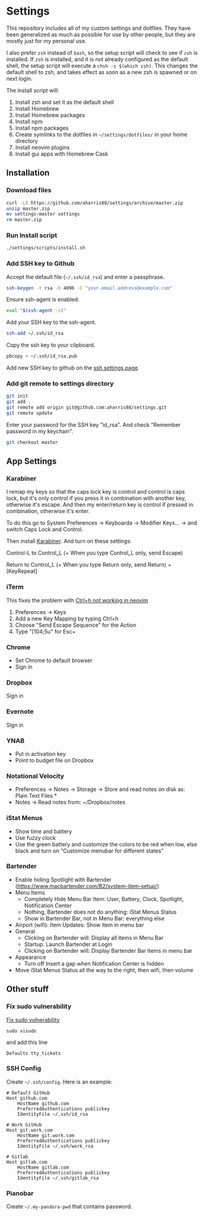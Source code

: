 # Settings

This repository includes all of my custom settings and dotfiles. They have been generalized as much as possible for use by other people, but they are mostly just for my personal use.

I also prefer `zsh` instead of `bash`, so the setup script will check to see if `zsh` is installed.  If `zsh` is installed, and it is not already configured as the default shell, the setup script will execute a `chsh -s $(which zsh)`.  This changes the default shell to zsh, and takes effect as soon as a new zsh is spawned or on next login.

The install script will:

1. Install zsh and set it as the default shell
1. Install Homebrew
1. Install Homebrew packages
1. Install npm
1. Install npm packages
1. Create symlinks to the dotfiles in `~/settings/dotfiles/` in your home directory
1. Install neovim plugins
1. Install gui apps with Homebrew Cask

## Installation

### Download files
``` bash
curl -LO https://github.com/aharris88/settings/archive/master.zip
unzip master.zip
mv settings-master settings
rm master.zip
```

### Run Install script

```bash
./settings/scripts/install.sh
```

### Add SSH key to Github

Accept the default file (`~/.ssh/id_rsa`) and enter a passphrase.

```bash
ssh-keygen -t rsa -b 4096 -C "your.email.address@example.com"
```

Ensure ssh-agent is enabled.

```bash
eval "$(ssh-agent -s)"
```

Add your SSH key to the ssh-agent.

```bash
ssh-add ~/.ssh/id_rsa
```

Copy the ssh key to your clipboard.

```bash
pbcopy < ~/.ssh/id_rsa.pub
```

Add new SSH key to github on the [ssh settings page](https://github.com/settings/ssh).

### Add git remote to settings directory

```bash
git init
git add .
git remote add origin git@github.com:aharris88/settings.git
git remote update
```

Enter your password for the SSH key "id_rsa". And check "Remember password in my keychain".

```bash
git checkout master
```

## App Settings

### Karabiner

I remap my keys so that the caps lock key is control and control is caps lock, but it's only control if you press it in combination with another key, otherwise it's escape. And then my enter/return key is control if pressed in combination, otherwise it's enter.

To do this go to System Preferences -> Keyboarda -> Modifier Keys... -> and switch Caps Lock and Control.

Then install [Karabiner](https://github.com/tekezo/Karabiner). And turn on these settings:

Control-L to Control_L (+ When you type Control_L only, send Escape)

Return to Control_L (+ When you type Return only, send Return) + [KeyRepeat]

### iTerm

This fixes the problem with [Ctrl+h not working in neovim](https://github.com/neovim/neovim/issues/2048)

1. Preferences -> Keys
1. Add a new Key Mapping by typing Ctrl+h
1. Choose "Send Escape Sequence" for the Action
1. Type "[104;5u" for Esc+

### Chrome

- Set Chrome to default browser
- Sign in

### Dropbox

Sign in

### Evernote

Sign in

### YNAB

- Put in activation key
- Point to budget file on Dropbox

### Notational Velocity

- Preferences -> Notes -> Storage -> Store and read notes on disk as: Plain Text Files *
- Notes -> Read notes from: ~/Dropbox/notes

### iStat Menus

- Show time and battery
- Use fuzzy clock
- Use the green battery and customize the colors to be red when low, else black and turn on “Customize menubar for different states”

### Bartender

- Enable hiding Spotlight with Bartender (https://www.macbartender.com/B2/system-item-setup/)
- Menu Items
  - Completely Hide Menu Bar Item: User, Battery, Clock, Spotlight, Notification Center
  - Nothing, Bartender does not do anything: iStat Menus Status
  - Show in Bartender Bar, not in Menu Bar: everything else
- Airport (wifi): Item Updates: Show item in menu bar
- General
  - Clicking on Bartender will: Display all items in Menu Bar
  - Startup: Launch Bartender at Login
  - Clicking on Bartender will: Display Bartender Bar items in menu bar
- Appearance
  - Turn off Insert a gap when Notification Center is hidden
- Move iStat Menus Status all the way to the right, then wifi, then volume

## Other stuff

### Fix sudo vulnerability

[Fix sudo vulnerability](http://blog.rongarret.info/2015/08/psa-beware-of-sudo-on-os-x.html)
```
sudo visudo
```

and add this line

```
Defaults tty_tickets
```

### SSH Config

Create `~/.ssh/config`. Here is an example:

```
# Default GitHub
Host github.com
    HostName github.com
    PreferredAuthentications publickey
    IdentityFile ~/.ssh/id_rsa

# Work GitHub
Host git.work.com
    HostName git.work.com
    PreferredAuthentications publickey
    IdentityFile ~/.ssh/work_rsa

# Gitlab
Host gitlab.com
    HostName gitlab.com
    PreferredAuthentications publickey
    IdentityFile ~/.ssh/gitlab_rsa
```

### Pianobar

Create `~/.my-pandora-pwd` that contains password.
